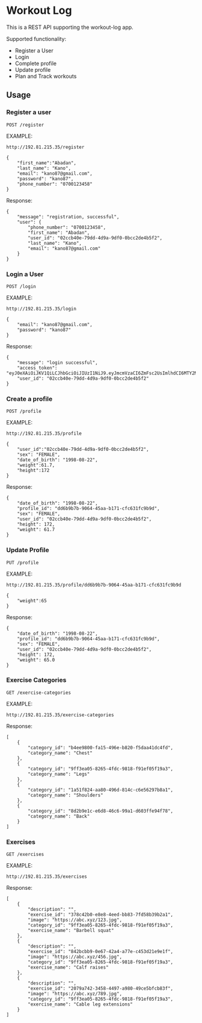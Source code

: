 # Workout Log

This is a REST API supporting the workout-log app. 

Supported functionality:
- Register a User
- Login
- Complete profile
- Update profile
- Plan and Track workouts

## Usage
### Register a user
`POST /register`

EXAMPLE:
```
http://192.81.215.35/register

{
    "first_name":"Abadan",
    "last_name": "Kano",
    "email": "kano87@gmail.com",
    "password": "kano87",
    "phone_number": "0700123458"
}
```

Response:
```
{
    "message": "registration, successful",
    "user": {
        "phone_number": "0700123458",
        "first_name": "Abadan",
        "user_id": "02ccb40e-79dd-4d9a-9df0-0bcc2de4b5f2",
        "last_name": "Kano",
        "email": "kano87@gmail.com"
    }
}
```

### Login a User
`POST /login`

EXAMPLE:
```
http://192.81.215.35/login

{
    "email": "kano87@gmail.com",
    "password": "kano87"
}
```
Response:
```
{
    "message": "login successful",
    "access_token": "eyJ0eXAiOiJKV1QiLCJhbGciOiJIUzI1NiJ9.eyJmcmVzaCI6ZmFsc2UsImlhdCI6MTY2MTE3NjA3MywianRpIjoiZjhjMTZjYWUtMmI2Mi00YTUzLThmMGQtZTQ3Nzg5NmVmYjFlIiwidHlwZSI6ImFjY2VzcyIsInN1YiI6IjAyY2NiNDBlLTc5ZGQtNGQ5YS05ZGYwLTBiY2MyZGU0YjVmMiIsIm5iZiI6MTY2MTE3NjA3MywiZXhwIjoxNjYxMjYyNDczfQ.VrikfaSv_IJY1Z69cZf6NPKDOxFuC04vWCS9mCKn98M",
    "user_id": "02ccb40e-79dd-4d9a-9df0-0bcc2de4b5f2"
}
```

### Create a profile
`POST /profile`

EXAMPLE:
```
http://192.81.215.35/profile

{
    "user_id":"02ccb40e-79dd-4d9a-9df0-0bcc2de4b5f2",
    "sex": "FEMALE",
    "date_of_birth": "1998-08-22",
    "weight":61.7,
    "height":172
}
```
Response:
```
{
    "date_of_birth": "1998-08-22",
    "profile_id": "dd6b9b7b-9064-45aa-b171-cfc631fc9b9d",
    "sex": "FEMALE",
    "user_id": "02ccb40e-79dd-4d9a-9df0-0bcc2de4b5f2",
    "height": 172,
    "weight": 61.7
}
```

### Update Profile
`PUT /profile`

EXAMPLE:
```
http://192.81.215.35/profile/dd6b9b7b-9064-45aa-b171-cfc631fc9b9d

{
    "weight":65
}
```
Response:
```
{
    "date_of_birth": "1998-08-22",
    "profile_id": "dd6b9b7b-9064-45aa-b171-cfc631fc9b9d",
    "sex": "FEMALE",
    "user_id": "02ccb40e-79dd-4d9a-9df0-0bcc2de4b5f2",
    "height": 172,
    "weight": 65.0
}
```
### Exercise Categories
`GET /exercise-categories`

EXAMPLE:
```
http://192.81.215.35/exercise-categories
```
Response:
```
[
    {
        "category_id": "b4ee9800-fa15-496e-b820-f5daa41dc4fd",
        "category_name": "Chest"
    },
    {
        "category_id": "9ff3ea05-8265-4fdc-9818-f91ef05f19a3",
        "category_name": "Legs"
    },
    {
        "category_id": "1a51f824-aa80-496d-814c-c6e56297b8a1",
        "category_name": "Shoulders"
    },
    {
        "category_id": "8d2b9e1c-e6d8-46c6-99a1-d603ffe94f78",
        "category_name": "Back"
    }
]
```
### Exercises
`GET /exercises`

EXAMPLE:
```
http://192.81.215.35/exercises
```
Response:
```
[
    {
        "description": "",
        "exercise_id": "378c42b0-e8e8-4eed-bb83-7fd58b39b2a1",
        "image": "https://abc.xyz/123.jpg",
        "category_id": "9ff3ea05-8265-4fdc-9818-f91ef05f19a3",
        "exercise_name": "Barbell squat"
    },
    {
        "description": "",
        "exercise_id": "842bcbb9-0e67-42a4-a77e-c453d21e9e1f",
        "image": "https://abc.xyz/456.jpg",
        "category_id": "9ff3ea05-8265-4fdc-9818-f91ef05f19a3",
        "exercise_name": "Calf raises"
    },
    {
        "description": "",
        "exercise_id": "2079a742-3458-4497-a980-49ce5bfcb83f",
        "image": "https://abc.xyz/789.jpg",
        "category_id": "9ff3ea05-8265-4fdc-9818-f91ef05f19a3",
        "exercise_name": "Cable leg extensions"
    }
]
```